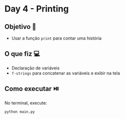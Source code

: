 # Day 4 - Printing

## Objetivo 🎯
- Usar a função `print` para contar uma história

## O que fiz 💻
- Declaração de variáveis 
- `f-strings` para concatenar as variáveis e exibir na tela
  
## Como executar ⏯️
No terminal, execute:
```bash
python main.py

